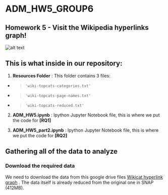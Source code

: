 # ADM_HW5_GROUP6
## Homework 5 - Visit the Wikipedia hyperlinks graph!
![alt text](https://upload.wikimedia.org/wikipedia/commons/thumb/d/d5/Hyperlink-Wikipedia.svg/800px-Hyperlink-Wikipedia.svg.png)

## This is what inside in our repository:
1. **Resources Folder** : This folder contains 3 files:

 * > `'wiki-topcats-categories.txt'`
 * > `'wiki-topcats-page-names.txt'`
 * > `'wiki-topcats-reduced.txt'`

2. **ADM_HW5.ipynb** : Ipython Jupyter Notebook file, this is where we put the code for **[RQ1]**

3. **ADM_HW5_part2.ipynb** : Ipython Jupyter Notebook file, this is where we put the code for **[RQ2]**

## Gathering all of the data to analyze

### Download the required data

We need to download the data from this google drive files [Wikicat hyperlink graph](https://drive.google.com/file/d/1ghPJ4g6XMCUDFQ2JPqAVveLyytG8gBfL/view) . The data itself is already reduced from the original one in SNAP (412MB).
